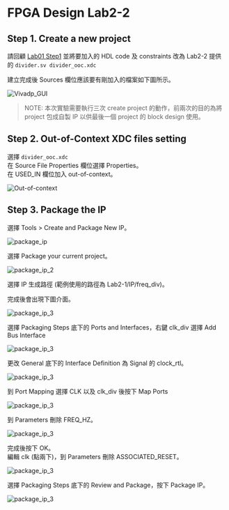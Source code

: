 FPGA Design Lab2-2
=================

## Step 1. Create a new project
請回顧 [Lab01 Step1](https://github.com/ncku-vlsilab/FPGA_Design/tree/master/Lab01#step-1-create-a-new-project) 並將要加入的 HDL code 及 constraints 改為 Lab2-2 提供的
`divider.sv divider_ooc.xdc`  

建立完成後 Sources 欄位應該要有剛加入的檔案如下圖所示。

![Vivadp_GUI](images/vivado_gui.png)

> NOTE: 本次實驗需要執行三次 create project 的動作，前兩次的目的為將 project 包成自製 IP 以供最後一個 project 的 block design 使用。

## Step 2. Out-of-Context XDC files setting

選擇 `divider_ooc.xdc`  
在 Source File Properties 欄位選擇 Properties。  
在 USED_IN 欄位加入 out-of-context。

![Out-of-context](images/out-of-context.png)

## Step 3. Package the IP
選擇 Tools > Create and Package New IP。

![package_ip](images/package_ip.png)

選擇 Package your current project。

![package_ip_2](images/package_ip_2.png)

選擇 IP 生成路徑 (範例使用的路徑為 Lab2-1/IP/freq_div)。

完成後會出現下圖介面。

![package_ip_3](images/package_ip_3.png)

選擇 Packaging Steps 底下的 Ports and Interfaces，右鍵 clk_div 選擇 Add Bus Interface

![package_ip_3](images/package_setting.png)

更改 General 底下的 Interface Definition 為 Signal 的 clock_rtl。

![package_ip_3](images/ports_and_interfaces.png)

到 Port Mapping 選擇 CLK 以及 clk_div 後按下 Map Ports

![package_ip_3](images/ports_and_interfaces_2.png)

到 Parameters 刪除 FREQ_HZ。

![package_ip_3](images/ports_and_interfaces_3.png)

完成後按下 OK。  
編輯 clk (點兩下)，到 Parameters 刪除 ASSOCIATED_RESET。

![package_ip_3](images/ports_and_interfaces_4.png)

選擇 Packaging Steps 底下的 Review and Package，按下 Package IP。

![package_ip_3](images/package_ip_4.png)
